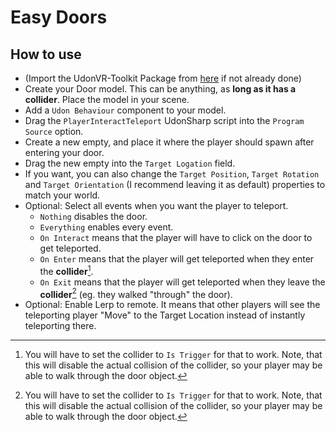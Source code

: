 # Easy Doors
## How to use
* (Import the UdonVR-Toolkit Package from [here](https://github.com/VrcUdon/UdonVR-Toolkit/releases/tag/2.2) if not already done)
* Create your Door model. This can be anything, as **long as it has a collider**. Place the model in your scene.
* Add a `Udon Behaviour` component to your model.
* Drag the `PlayerInteractTeleport` UdonSharp script into the `Program Source`  option.
* Create a new empty, and place it where the player should spawn after entering your door.
* Drag the new empty into the `Target Logation` field.
* If you want, you can also change the `Target Position`, `Target Rotation` and `Target Orientation` (I recommend leaving it as default) properties to match your world.
* Optional: Select all events when you want the player to teleport. 
    - `Nothing` disables the door.
    - `Everything` enables every event.
    - `On Interact` means that the player will have to click on the door to get teleported.
    - `On Enter` means that the player will get teleported when they enter the **collider**[^1].
    - `On Exit` means that the player will get teleported when they leave the **collider**[^1] (eg. they walked "through" the door).
* Optional: Enable Lerp to remote. It means that other players will see the teleporting player "Move" to the Target Location instead of instantly teleporting there.

[^1]: You will have to set the collider to `Is Trigger` for that to work. Note, that this will disable the actual collision of the collider, so your player may be able to walk through the door object.
